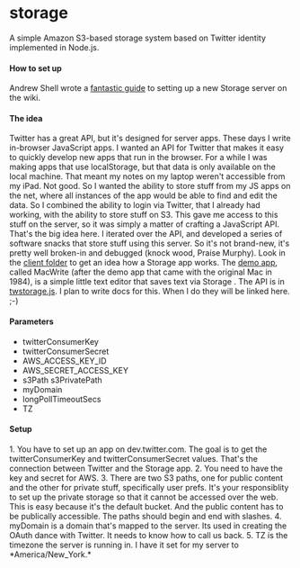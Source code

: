 storage
=======

A simple Amazon S3-based storage system based on Twitter identity implemented in Node.js.

<h4>How to set up</h4>
Andrew Shell wrote a <a href="https://github.com/scripting/storage/wiki/Installing-Storage-on-a-VPS">fantastic guide</a> to setting up a new Storage server on the wiki. 

<h4>The idea</h4>
Twitter has a great API, but it's designed for server apps. These days I write in-browser JavaScript apps. I wanted an API for Twitter that makes it  easy to quickly develop new apps that run in the browser.
For a while I was making apps that use localStorage, but that data is only available on the local machine. That meant my notes on my laptop weren't accessible from my iPad. Not good. So I wanted the ability to store stuff from my JS apps on the net, where all instances of the app would be able to find and edit the data.
So I combined the ability to login via Twitter, that I already had working, with the ability to store stuff on S3. This gave me access to this stuff on the server, so it was simply a matter of crafting a JavaScript API. That's the big idea here. I iterated over the API, and developed a series of software snacks that store stuff using this server. So it's not brand-new, it's pretty well broken-in and debugged (knock wood, Praise Murphy).
Look in the <a href="https://github.com/scripting/storage/tree/master/client">client folder</a> to get an idea how a Storage app works. The <a href="https://github.com/scripting/storage/blob/master/client/client.html">demo app</a>, called MacWrite (after the demo app that came with the original Mac in 1984), is a simple little text editor that saves text via  Storage . The API is in <a href="https://github.com/scripting/storage/blob/master/client/twstorage.js">twstorage.js</a>. I plan to write docs for this. When I do they will be linked here. ;-)

<h4>Parameters</h4>
<ul>
<li>twitterConsumerKey
<li>twitterConsumerSecret
<li>AWS_ACCESS_KEY_ID
<li>AWS_SECRET_ACCESS_KEY
<li>s3Path
<l>s3PrivatePath
<li>myDomain
<li>longPollTimeoutSecs
<li>TZ
</ul>

<h4>Setup</h4>
1. You have to set up an app on dev.twitter.com. The goal is to get the twitterConsumerKey and twitterConsumerSecret values. That's the connection between Twitter and the Storage app.
2. You need to have the key and secret for AWS. 
3. There are two S3 paths, one for public content and the other for private stuff, specifically user prefs. It's your responsiblity to set up the private storage so that it cannot be accessed over the web. This is easy because it's the default bucket. And the public content has to be publically accessible. The paths should begin and end with slashes.
4. myDomain is a domain that's mapped to the server. Its used in creating the OAuth dance with Twitter. It needs to know how to call us back. 
5. TZ is the timezone the server is running in. I have it set for my server to *America/New_York.*

